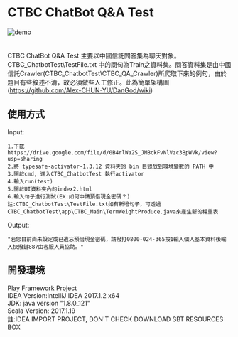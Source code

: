 # CTBC ChatBot Q&A Test
![demo](https://github.com/Alex-CHUN-YU/CTBC_QA_ChatBot/blob/master/UI/demo.png)</br></br></br>
CTBC ChatBot Q&A Test 主要以中國信託問答集為聊天對象。CTBC_ChatbotTest\TestFile.txt 中的問句為Train之資料集。問答資料集是由中國信託Crawler(CTBC_ChatbotTest\CTBC_QA_Crawler)所爬取下來的例句，由於題目有些敘述不清，故必須做些人工修正。此為簡單架構圖(https://github.com/Alex-CHUN-YU/DanGod/wiki)</br>
## 使用方式
Input:</br>
```
1.下載 https://drive.google.com/file/d/0B4rlWa2S_JMBckFvNlVzc3BpWVk/view?usp=sharing
2.將 typesafe-activator-1.3.12 資料夾的 bin 目錄放到環境變數的 PATH 中
3.開啟cmd, 進入CTBC_ChatbotTest 執行activator
4.輸入run(test)
5.開啟UI資料夾內的index2.html
6.輸入句子進行測試(EX:如何申請預借現金密碼？)
註:CTBC_ChatbotTest\TestFile.txt如有新增句子，可透過CTBC_ChatbotTest\app\CTBC_Main\TermWeightProduce.java來產生新的權重表
```
Output:</br>
```
"若您目前尚未設定或已遺忘預借現金密碼，請撥打0800-024-365按1輸入個人基本資料後輸入快撥鍵887由客服人員協助。"
```

## 開發環境
Play Framework Project</br>
IDEA Version:IntelliJ IDEA 2017.1.2 x64</br>
JDK: java version "1.8.0_121"</br>
Scala Version: 2017.1.19</br>
註:IDEA IMPORT PROJECT, DON'T CHECK DOWNLOAD SBT RESOURCES BOX
